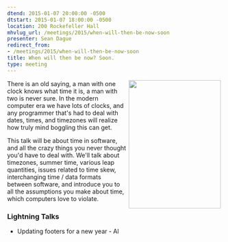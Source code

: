 ```yaml
---
dtend: 2015-01-07 20:00:00 -0500
dtstart: 2015-01-07 18:00:00 -0500
location: 200 Rockefeller Hall
mhvlug_url: /meetings/2015/when-will-then-be-now-soon
presenter: Sean Dague
redirect_from:
- /meetings/2015/when-will-then-be-now-soon
title: When will then be now? Soon.
type: meeting
---
```



<img alt="" src="/sites/default/files/ClockAllWht1_00BFI_0.jpg" style="width: 215px; height: 300px; float: right; margin-left: 5px; margin-right: 5px;" />There is an old saying, a man with one clock knows what time it is, a man with two is never sure. In the modern computer era we have lots of clocks, and any programmer that's had to deal with dates, times, and timezones will realize how truly mind boggling this can get.

This talk will be about time in software, and all the crazy things you never thought you'd have to deal with. We'll talk about timezones, summer time, various leap quantities, issues related to time skew, interchanging time / data formats between software, and introduce you to all the assumptions you make about time, which computers love to violate.

### Lightning Talks
- Updating footers for a new year - Al